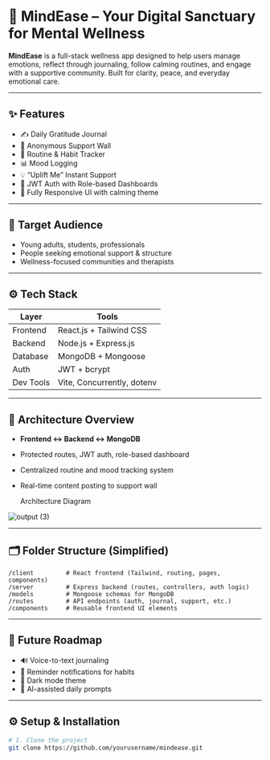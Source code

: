 # 🧘 MindEase – Your Digital Sanctuary for Mental Wellness

**MindEase** is a full-stack wellness app designed to help users manage emotions, reflect through journaling, follow calming routines, and engage with a supportive community. Built for clarity, peace, and everyday emotional care.

---

## ✨ Features

- ✍️ Daily Gratitude Journal  
- 💬 Anonymous Support Wall  
- 🌱 Routine & Habit Tracker  
- 📊 Mood Logging  
- 💡 “Uplift Me” Instant Support  
- 🔐 JWT Auth with Role-based Dashboards  
- 📱 Fully Responsive UI with calming theme

---

## 🎯 Target Audience

- Young adults, students, professionals  
- People seeking emotional support & structure  
- Wellness-focused communities and therapists

---

## ⚙️ Tech Stack

| Layer      | Tools                         |
|------------|-------------------------------|
| Frontend   | React.js + Tailwind CSS       |
| Backend    | Node.js + Express.js          |
| Database   | MongoDB + Mongoose            |
| Auth       | JWT + bcrypt                  |
| Dev Tools  | Vite, Concurrently, dotenv     |

---

## 📐 Architecture Overview

- **Frontend ↔ Backend ↔ MongoDB**
- Protected routes, JWT auth, role-based dashboard
- Centralized routine and mood tracking system
- Real-time content posting to support wall


  Architecture Diagram

![output (3)](https://github.com/user-attachments/assets/a6ee220a-6564-44f8-8931-74f08680d3bf)


---

## 🗂️ Folder Structure (Simplified)

```
/client         # React frontend (Tailwind, routing, pages, components)
/server         # Express backend (routes, controllers, auth logic)
/models         # Mongoose schemas for MongoDB
/routes         # API endpoints (auth, journal, support, etc.)
/components     # Reusable frontend UI elements
```

---

## 🌱 Future Roadmap

- 🔊 Voice-to-text journaling  
- 🔔 Reminder notifications for habits  
- 🌙 Dark mode theme  
- 🧠 AI-assisted daily prompts

---

## ⚙️ Setup & Installation

```bash
# 1. Clone the project
git clone https://github.com/yourusername/mindease.git


